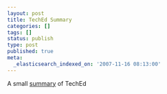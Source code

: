 ```yaml
---
layout: post
title: TechEd Summary
categories: []
tags: []
status: publish
type: post
published: true
meta:
  _elasticsearch_indexed_on: '2007-11-16 08:13:00'
---
```

<p>A small <a href="http://www.programmersheaven.com/user/pheaven/blog/69-News-From-TechEd-2007/">summary</a> of TechEd</p>
